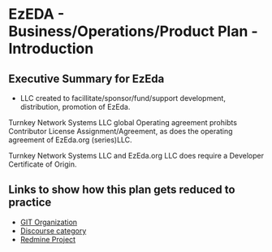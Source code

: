 
# EzEDA - Business/Operations/Product Plan - Introduction

## Executive Summary for EzEda

- LLC created to facillitate/sponsor/fund/support development, distribution, promotion of EzEda.

Turnkey Network Systems LLC global Operating agreement prohibts Contributor License Assignment/Agreement, as does the operating agreement of EzEda.org (series)LLC.

Turnkey Network Systems LLC and EzEda.org LLC does require a Developer Certificate of Origin.

## Links to show how this plan gets reduced to practice

- [GIT Organization](https://git.knownelement.com/EzEDA.org)
- [Discourse category](https://community.turnsys.com/c/floprojects/ezeda/28)
- [Redmine Project](https://projects.knownelement.com/projects/ezeda)

